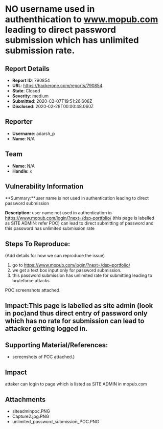 # NO username used in authenthication to www.mopub.com leading to direct password submission which  has unlimited submission rate.

## Report Details
- **Report ID**: 790854
- **URL**: https://hackerone.com/reports/790854
- **State**: Closed
- **Severity**: medium
- **Submitted**: 2020-02-07T19:51:26.608Z
- **Disclosed**: 2020-02-28T00:00:48.060Z

## Reporter
- **Username**: adarsh_p
- **Name**: N/A

## Team
- **Name**: N/A
- **Handle**: x

## Vulnerability Information
**Summary:**user name is  not used in authentication leading to direct password submission

**Description:** user name not used in authentication in https://www.mopub.com/login/?next=/dsp-portfolio/       (this page is labelled as SITE ADMIN: refer POC) can lead to direct submitting of password and this password has  unlimited submission rate

## Steps To Reproduce:

(Add details for how we can reproduce the issue)

  1. go to https://www.mopub.com/login/?next=/dsp-portfolio/
  2. we get a text box input only for password submission.
  3. this password submission has unlimited rate for submitting leading to bruteforce attacks.

POC screenshots attached.

## Impact:This page is labelled as site admin (look in poc)and thus direct entry of password only which has no rate for submission can lead to attacker getting logged in.

## Supporting Material/References:

  * screenshots of POC attached.)

## Impact

attaker can login to page which is listed as SITE ADMIN in mopub.com

## Attachments
- siteadminpoc.PNG
- Capture2.jpg.PNG
- unlimited_password_submission_POC.PNG
